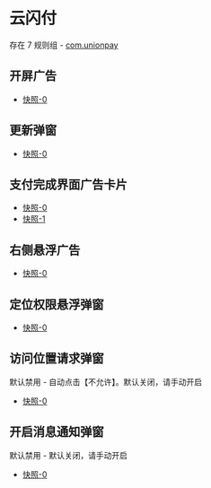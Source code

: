 # 云闪付

存在 7 规则组 - [com.unionpay](/src/apps/com.unionpay.ts)

## 开屏广告

- [快照-0](https://gkd-kit.gitee.io/import/12705391)

## 更新弹窗

- [快照-0](https://i.gkd.li/import/12727278)

## 支付完成界面广告卡片

- [快照-0](https://i.gkd.li/import/13070564)
- [快照-1](https://i.gkd.li/import/13070974)

## 右侧悬浮广告

- [快照-0](https://gkd-kit.gitee.io/import/12695699)

## 定位权限悬浮弹窗

- [快照-0](https://gkd-kit.gitee.io/import/12694508)

## 访问位置请求弹窗

默认禁用 - 自动点击【不允许】。默认关闭，请手动开启

- [快照-0](https://gkd-kit.gitee.io/import/12695773)

## 开启消息通知弹窗

默认禁用 - 默认关闭，请手动开启

- [快照-0](https://gkd-kit.gitee.io/import/12695736)
